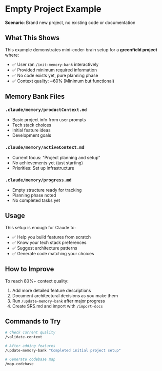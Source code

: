 # Empty Project Example

**Scenario**: Brand new project, no existing code or documentation

## What This Shows

This example demonstrates mini-coder-brain setup for a **greenfield project** where:
- ✅ User ran `/init-memory-bank` interactively
- ✅ Provided minimum required information
- ✅ No code exists yet, pure planning phase
- ✅ Context quality: ~60% (Minimum but functional)

## Memory Bank Files

### `.claude/memory/productContext.md`
- Basic project info from user prompts
- Tech stack choices
- Initial feature ideas
- Development goals

### `.claude/memory/activeContext.md`
- Current focus: "Project planning and setup"
- No achievements yet (just starting)
- Priorities: Set up infrastructure

### `.claude/memory/progress.md`
- Empty structure ready for tracking
- Planning phase noted
- No completed tasks yet

## Usage

This setup is enough for Claude to:
- ✅ Help you build features from scratch
- ✅ Know your tech stack preferences
- ✅ Suggest architecture patterns
- ✅ Generate code matching your choices

## How to Improve

To reach 80%+ context quality:
1. Add more detailed feature descriptions
2. Document architectural decisions as you make them
3. Run `/update-memory-bank` after major progress
4. Create SRS.md and import with `/import-docs`

## Commands to Try

```bash
# Check current quality
/validate-context

# After adding features
/update-memory-bank "Completed initial project setup"

# Generate codebase map
/map-codebase
```
